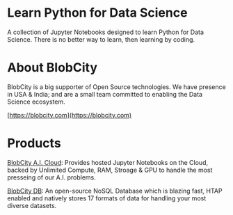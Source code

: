 # Learn Python for Data Science
A collection of Jupyter Notebooks designed to learn Python for Data Science. There is no better way to learn, then learning by coding.

# About BlobCity
BlobCity is a big supporter of Open Source technologies. We have presence in USA & India; and are a small team committed to enabling the Data Science ecosystem. 

[https://blobcity.com](https://blobcity.com)

# Products

[BlobCity A.I. Cloud](https://cloud.blobcity.com): Provides hosted Jupyter Notebooks on the Cloud, backed by Unlimited Compute, RAM, Stroage & GPU to handle the most presseing of our A.I. problems.

[BlobCity DB](https://docs.blobcity.com): An open-source NoSQL Database which is blazing fast, HTAP enabled and natively stores 17 formats of data for handling your most diverse datasets. 
